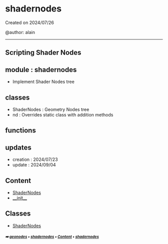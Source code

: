 # shadernodes

Created on 2024/07/26

@author: alain

-----------------------------------------------------
Scripting Shader Nodes
-----------------------------------------------------

module : shadernodes
--------------------
- Implement Shader Nodes tree

classes
-------
- ShaderNodes      : Geometry Nodes tree
- nd               : Overrides static class with addition methods

functions
---------

updates
-------
- creation : 2024/07/23
- update : 2024/09/04

## Content

- [ShaderNodes](core-shade1-shadernodes.md#shadernodes)
- [\_\_init__](core-shade1-shadernodes.md#__init__)

## Classes



- [ShaderNodes](core-shade1-shadernodes.md#shadernodes)

##### <sub>:arrow_right: [geonodes](index.md#geonodes) :black_small_square: [shadernodes](core-shade1---shadernodes.md#shadernodes) :black_small_square: [Content](core-shade1---shadernodes.md#content) :black_small_square: [shadernodes](core-shade1---shadernodes.md#shadernodes)</sub>